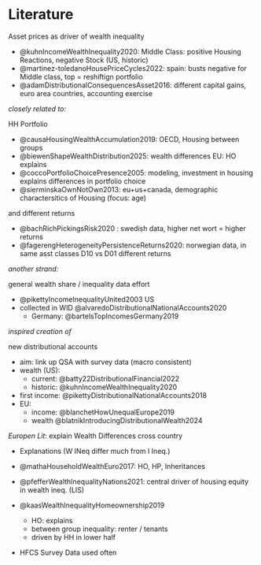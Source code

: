 # Literature



Asset prices as driver of wealth inequality

- @kuhnIncomeWealthInequality2020: Middle Class: positive Housing Reactions, negative Stock (US, historic)
- @martinez-toledanoHousePriceCycles2022: spain: busts negative for Middle class, top = reshiftign portfolio
- @adamDistributionalConsequencesAsset2016: different capital gains, euro area countries, accounting exercise



*closely related to:*

HH Portfolio

- @causaHousingWealthAccumulation2019: OECD, Housing between groups
- @biewenShapeWealthDistribution2025: wealth differences EU: HO explains 
- @coccoPortfolioChoicePresence2005: modeling, investment in housing explains differences in portfolio choice
- @sierminskaOwnNotOwn2013: eu+us+canada, demographic charactersitics of Housing (focus: age)





and different returns

- @bachRichPickingsRisk2020 : swedish data, higher net wort = higher returns
- @fagerengHeterogeneityPersistenceReturns2020: norwegian data, in same asst classes D10 vs D01 different returns



*another strand:*

general wealth share / inequality data effort
- @pikettyIncomeInequalityUnited2003 US
- collected in WID @alvaredoDistributionalNationalAccounts2020
  - Germany: @bartelsTopIncomesGermany2019



*inspired creation of*

new distributional accounts

- aim: link up QSA with survey data (macro consistent)
- wealth (US):
  - current: @batty22DistributionalFinancial2022
  - historic: @kuhnIncomeWealthInequality2020
- first income: @pikettyDistributionalNationalAccounts2018
- EU:
  - income: @blanchetHowUnequalEurope2019
  - wealth @blatnikIntroducingDistributionalWealth2024



*Europen Lit*: explain Wealth Differences cross country

- Explanations (W INeq differ much from I Ineq.)

- @mathaHouseholdWealthEuro2017: HO, HP, Inheritances

- @pfefferWealthInequalityNations2021: central driver of housing equity in wealth ineq. (LIS)

- @kaasWealthInequalityHomeownership2019

  - HO: explains 
  - between group inequality: renter / tenants
  - driven by HH in lower half

- HFCS Survey Data used often
